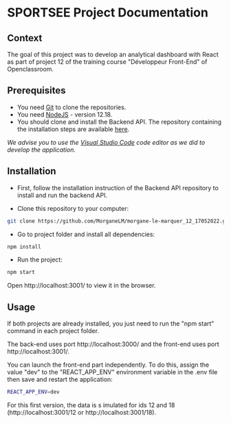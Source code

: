 # SPORTSEE Project Documentation

## Context
The goal of this project was to develop an analytical dashboard with React as part of project 12 of the training course "Développeur Front-End" of Openclassroom.

## Prerequisites
 - You need [Git](https://git-scm.com/ "Git") to clone the repositories.
 -    You need [NodeJS](https://nodejs.org/en/ "NodeJS") - version 12.18.
 -    You should clone and install the Backend API. The repository containing the installation steps are available [here](http:https://github.com/OpenClassrooms-Student-Center/P9-front-end-dashboard// "here").
 
*We advise you to use the [Visual Studio Code](https://code.visualstudio.com/ "Visual Studio Code") code editor as we did to develop the application.*

## Installation
- First, follow the installation instruction of the Backend API repository to install and run the backend API.

- Clone this repository to your computer:
```bash
git clone https://github.com/MorganeLM/morgane-le-marquer_12_17052022.git
```
- Go to project folder and install all dependencies:
```bash
npm install
```
- Run the project:
```bash
npm start
```
 Open http://localhost:3001/ to view it in the browser.

## Usage

If both projects are already installed, you just need to run the "npm start" command in each project folder.

The back-end uses port http://localhost:3000/ and the front-end uses port http://localhost:3001/.

You can launch the front-end part independently. To do this, assign the value "dev" to the "REACT_APP_ENV" environment variable in the .env file then save and restart the application:
```bash
REACT_APP_ENV=dev
```
For this first version, the data is s imulated for ids 12 and 18 (http://localhost:3001/12 or http://localhost:3001/18).